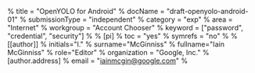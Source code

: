 % title = "OpenYOLO for Android"
% docName = "draft-openyolo-android-01"
% submissionType = "independent"
% category = "exp"
% area = "Internet"
% workgroup = "Account Chooser"
% keyword = ["password", "credential", "security"]
%
% [pi]
% toc = "yes"
% symrefs = "no"
%
% [[author]]
% initials="I."
% surname="McGinniss"
% fullname="Iain McGinniss"
% role="Editor"
% organization = "Google, Inc."
% [author.address]
% email = "iainmcgin@google.com"
%
